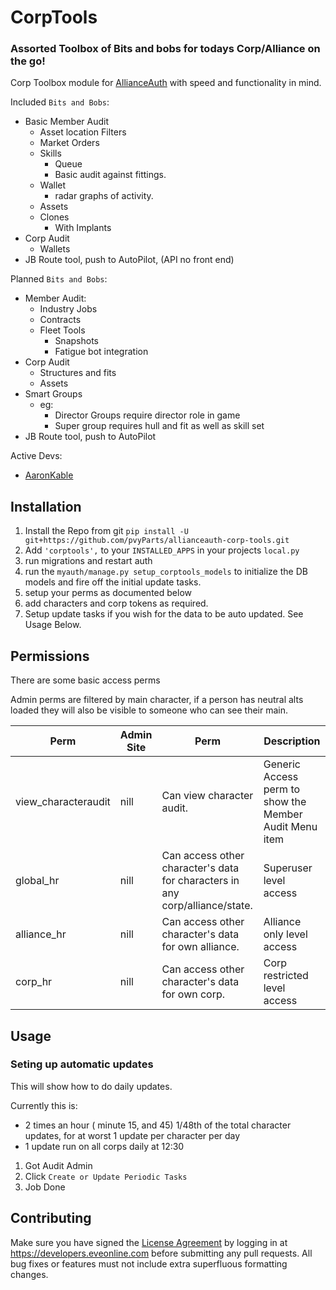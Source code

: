 # CorpTools

### Assorted Toolbox of Bits and bobs for todays Corp/Alliance on the go!

Corp Toolbox module for [AllianceAuth](https://gitlab.com/allianceauth/allianceauth) with speed and functionality in mind.

Included `Bits and Bobs`:

- Basic Member Audit
  - Asset location Filters
  - Market Orders
  - Skills
    - Queue
    - Basic audit against fittings.
  - Wallet
    - radar graphs of activity.
  - Assets
  - Clones
    - With Implants
- Corp Audit
  - Wallets
- JB Route tool, push to AutoPilot, (API no front end)

Planned `Bits and Bobs`:

- Member Audit:
  - Industry Jobs
  - Contracts
  - Fleet Tools
    - Snapshots
    - Fatigue bot integration
- Corp Audit
  - Structures and fits
  - Assets
- Smart Groups
  - eg:
    - Director Groups require director role in game
    - Super group requires hull and fit as well as skill set
- JB Route tool, push to AutoPilot

Active Devs:

- [AaronKable](https://github.com/pvyParts)

## Installation

1.  Install the Repo from git `pip install -U git+https://github.com/pvyParts/allianceauth-corp-tools.git`
2.  Add `'corptools',` to your `INSTALLED_APPS` in your projects `local.py`
3.  run migrations and restart auth
4.  run the `myauth/manage.py setup_corptools_models` to initialize the DB models and fire off the initial update tasks.
5.  setup your perms as documented below
6.  add characters and corp tokens as required.
7.  Setup update tasks if you wish for the data to be auto updated. See Usage Below.

## Permissions

There are some basic access perms

Admin perms are filtered by main character, if a person has neutral alts loaded they will also be visible to someone who can see their main.

| Perm                | Admin Site | Perm                                                                         | Description                                            |
| ------------------- | ---------- | ---------------------------------------------------------------------------- | ------------------------------------------------------ |
| view_characteraudit | nill       | Can view character audit.                                                    | Generic Access perm to show the Member Audit Menu item |
| global_hr           | nill       | Can access other character's data for characters in any corp/alliance/state. | Superuser level access                                 |
| alliance_hr         | nill       | Can access other character's data for own alliance.                          | Alliance only level access                             |
| corp_hr             | nill       | Can access other character's data for own corp.                              | Corp restricted level access                           |

## Usage

### Seting up automatic updates

This will show how to do daily updates.

Currently this is:

- 2 times an hour ( minute 15, and 45) 1/48th of the total character updates, for at worst 1 update per character per day
- 1 update run on all corps daily at 12:30

1. Got Audit Admin
2. Click `Create or Update Periodic Tasks`
3. Job Done

## Contributing

Make sure you have signed the [License Agreement](https://developers.eveonline.com/resource/license-agreement) by logging in at https://developers.eveonline.com before submitting any pull requests. All bug fixes or features must not include extra superfluous formatting changes.
